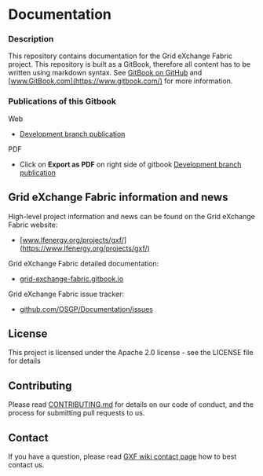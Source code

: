 # Documentation

### Description

This repository contains documentation for the Grid eXchange Fabric project. This repository is built as a GitBook, therefore all content has to be written using markdown syntax. See [GitBook on GitHub](https://github.com/GitbookIO/gitbook) and [www.GitBook.com](https://www.gitbook.com/) for more information.

### Publications of this Gitbook

Web
* [Development branch publication](https://grid-exchange-fabric.gitbook.io/)

PDF
* Click on <B>Export as PDF</B> on right side of gitbook [Development branch publication](https://grid-exchange-fabric.gitbook.io/)


## Grid eXchange Fabric information and news

High-level project information and news can be found on the Grid eXchange Fabric website:
* [www.lfenergy.org/projects/gxf/](https://www.lfenergy.org/projects/gxf/)

Grid eXchange Fabric detailed documentation:
* [grid-exchange-fabric.gitbook.io](https://grid-exchange-fabric.gitbook.io/)

Grid eXchange Fabric issue tracker:
* [github.com/OSGP/Documentation/issues](https://github.com/OSGP/Documentation/issues)

## License

This project is licensed under the Apache 2.0 license - see the LICENSE file for details

## Contributing

Please read [CONTRIBUTING.md](CONTRIBUTING.md) for details on our code of conduct, and the process for submitting pull requests to us.

## Contact

If you have a question, please read [GXF wiki contact page](opensourcecommunity/communication-and-contact.md) how to best contact us.
